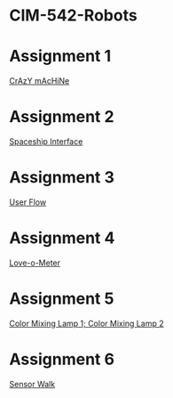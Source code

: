 # CIM-542-Robots


<h1>Assignment 1</h1>
<a href="https://drive.google.com/file/d/1h3pXMha1M8AkFGrF6JaTwsym2Hjk8K0Z/view?usp=sharing">CrAzY mAcHiNe</a>

<h1>Assignment 2</h1>
<a href="https://www.youtube.com/watch?v=m2LBYf1mDKc">Spaceship Interface</a>

<h1>Assignment 3</h1>
<a href="https://docs.google.com/drawings/d/1zXeO_oZjllSLGbfNFW3L1QHmlf4gLuK1GQklKUtUL_0/edit?usp=sharing">User Flow</a>

<h1>Assignment 4</h1>
<a href="https://www.youtube.com/watch?v=tyn9IssG6Z0">Love-o-Meter</a>

<h1>Assignment 5</h1>
<a href="https://www.youtube.com/watch?v=sLzQEc6QKMg">Color Mixing Lamp 1; </a>
<a href="https://www.youtube.com/watch?v=7prndfXMroI">Color Mixing Lamp 2</a>

<h1>Assignment 6</h1>
<a href="https://docs.google.com/document/d/1Uv0Okb8cDqmgIZYYwew32bNPurJ1uixbpxCN6pAfiws/edit?usp=sharing">Sensor Walk</a>
